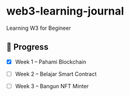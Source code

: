 # web3-learning-journal
Learning W3 for Begineer

## 🧠 Progress

- [x] Week 1 – Pahami Blockchain
- [ ] Week 2 – Belajar Smart Contract
- [ ] Week 3 – Bangun NFT Minter

